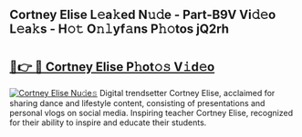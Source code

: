 ## Cortney Elise L𝚎a𝚔ed N𝚞𝚍e - Part-B9V Vi𝚍𝚎o L𝚎a𝚔s - H𝚘𝚝 O𝚗𝚕yf𝚊ns P𝚑𝚘tos jQ2rh

# <h2><a href="http://kfbhv6w.oniu.top/?m=Cortney+Elise">🔗👉 🔴 Cortney Elise P𝚑ot𝚘𝚜 V𝚒d𝚎o</a></h2>

[![Cortney Elise Nu𝚍e𝚜](https://i.imgur.com/0qMVB7G.gif)](http://kfbhv6w.oniu.top/?m=Cortney+Elise)
Digital trendsetter Cortney Elise, acclaimed for sharing dance and lifestyle content, consisting of presentations and personal vlogs on social media. Inspiring teacher Cortney Elise, recognized for their ability to inspire and educate their students.  
